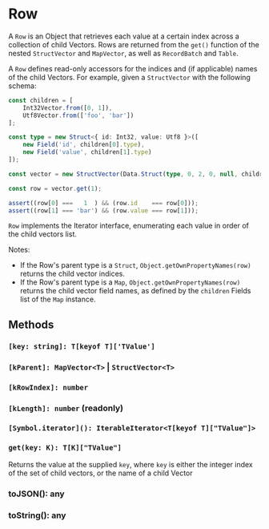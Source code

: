# Row

A `Row` is an Object that retrieves each value at a certain index across a collection of child Vectors. Rows are returned from the `get()` function of the nested `StructVector` and `MapVector`, as well as `RecordBatch` and `Table`.

A `Row` defines read-only accessors for the indices and (if applicable) names of the child Vectors. For example, given a `StructVector` with the following schema:

```ts
const children = [
    Int32Vector.from([0, 1]),
    Utf8Vector.from(['foo', 'bar'])
];

const type = new Struct<{ id: Int32, value: Utf8 }>([
    new Field('id', children[0].type),
    new Field('value', children[1].type)
]);

const vector = new StructVector(Data.Struct(type, 0, 2, 0, null, children));

const row = vector.get(1);

assert((row[0] ===   1  ) && (row.id    === row[0]));
assert((row[1] === 'bar') && (row.value === row[1]));
```

`Row` implements the Iterator interface, enumerating each value in order of the child vectors list.

Notes:

- If the Row's parent type is a `Struct`, `Object.getOwnPropertyNames(row)` returns the child vector indices.
- If the Row's parent type is a `Map`, `Object.getOwnPropertyNames(row)` returns the child vector field names, as defined by the `children` Fields list of the `Map` instance.

## Methods

### `[key: string]: T[keyof T]['TValue']`
### `[kParent]: MapVector<T>` | `StructVector<T>`
### `[kRowIndex]: number`
### `[kLength]: number` (readonly)
### `[Symbol.iterator](): IterableIterator<T[keyof T]["TValue"]>`
### `get(key: K): T[K]["TValue"]`

Returns the value at the supplied `key`, where `key` is either the integer index of the set of child vectors, or the name of a child Vector

### toJSON(): any
### toString(): any
